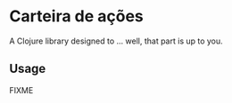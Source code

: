 # Carteira de ações

A Clojure library designed to ... well, that part is up to you.

## Usage

FIXME

